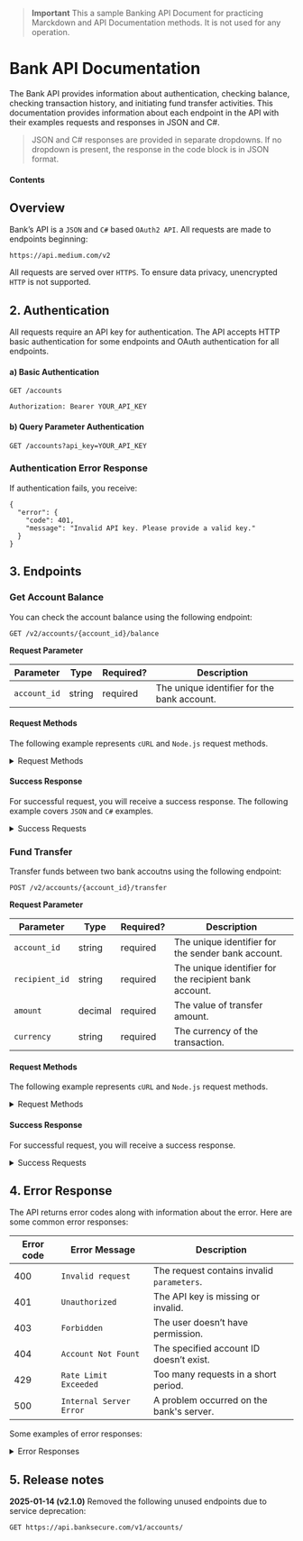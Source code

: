 > **Important**
> This a sample Banking API Document for practicing Marckdown and API Documentation methods. It is not used for any operation.

# Bank API Documentation 

The Bank API provides information about authentication, checking balance, checking transaction history, and initiating fund transfer activities.
This documentation provides information about each endpoint in the API with their examples requests and responses in JSON and C#. 
> JSON and C# responses are provided in separate dropdowns. If no dropdown is present, the response in the code block is in JSON format. 

#### Contents

## Overview
Bank’s API is a `JSON` and `C#` based `OAuth2 API`. All requests are made to endpoints beginning:

`https://api.medium.com/v2`

All requests are served over `HTTPS`. To ensure data privacy, unencrypted `HTTP` is not supported.

## 2. Authentication

All requests require an API key for authentication. The API accepts HTTP basic authentication for some endpoints and OAuth authentication for all endpoints.

#### a) Basic Authentication 

```
GET /accounts

Authorization: Bearer YOUR_API_KEY
```
#### b) Query Parameter Authentication
```
GET /accounts?api_key=YOUR_API_KEY
```
### Authentication Error Response
If authentication fails, you receive:
```
{
  "error": {
    "code": 401,
    "message": "Invalid API key. Please provide a valid key."
  }
}
```

## 3. Endpoints

### Get Account Balance
You can check the account balance using the following endpoint:

```
GET /v2/accounts/{account_id}/balance
```
**Request Parameter**

| Parameter       | Type     | Required?  | Description                                     |
| -------------   |----------|------------|-------------------------------------------------|
| `account_id`     | string   | required   | The unique identifier for the bank account. |

#### Request Methods
The following example represents `cURL` and `Node.js` request methods. 
<details>
  <summary>Request Methods</summary>
  
  <details>
    <summary>cURL</summary>
    
    curl -X GET "https://api.banksecure.com/v2/accounts/123456789/balance" \
     -H "Authorization: Bearer YOUR_API_KEY" \
     -H "Content-Type: application/json"

  </details>

  <details>
    <summary>Node.js</summary>
    
    const axios = require('axios');

    axios.get('https://api.banksecure.com/v2/accounts/123456789/balance', {
      headers: { Authorization: 'Bearer YOUR_API_KEY' }
      })
    .then(response => console.log(response.data))
    .catch(error => console.error(error));

  </details>
</details>

#### Success Response
For successful request, you will receive a success response. The following example covers `JSON` and `C#` examples.

<details>
  <summary>Success Requests</summary>
  
  <details>
    <summary>JSON Response</summary>
    
    const axios = require('axios');

    axios.get('https://api.banksecure.com/v2/accounts/123456789/balance', {
    headers: { Authorization: 'Bearer YOUR_API_KEY' }
    })
    .then(response => console.log(response.data))
    .catch(error => console.error(error));

  </details>
  <details>
    <summary>C# Response</summary>
    
    public class AccountBalanceResponse
{
    public string AccountId { get; set; }
    public decimal Balance { get; set; }
    public string Currency { get; set; }
}
  </details>
</details>

### Fund Transfer
Transfer funds between two bank accoutns using the following endpoint:
```
POST /v2/accounts/{account_id}/transfer
```
**Request Parameter**

| Parameter       | Type     | Required?  | Description                                     |
| -------------   |----------|------------|-------------------------------------------------|
| `account_id`    | string   | required   | The unique identifier for the sender bank account. |
| `recipient_id`  | string   | required   | The unique identifier for the recipient bank account. |
| `amount`  | decimal   | required   | The value of transfer amount. |
| `currency`  | string   | required   | The currency of the transaction. |

#### Request Methods
The following example represents `cURL` and `Node.js` request methods. 
<details>
  <summary>Request Methods</summary>
  
  <details>
    <summary>cURL</summary>
    
    curl -X POST "https://api.banksecure.com/v2/accounts/123456789/transfer" \
     -H "Authorization: Bearer YOUR_API_KEY" \
     -H "Content-Type: application/json" \
     -d '{
           "recipient_id": "987654321",
           "amount": 500.00,
           "currency": "USD"
         }'

  </details>

  <details>
    <summary>Node.js</summary>
    
    const axios = require('axios');

    axios.post('https://api.banksecure.com/v2/accounts/123456789/transfer', {
    recipient_id: "987654321",
    amount: 500.00,
    currency: "USD"
    }, {
    headers: { Authorization: 'Bearer YOUR_API_KEY' }
    })
    .then(response => console.log(response.data))
    .catch(error => console.error(error));
  </details>
  
</details>

#### Success Response
For successful request, you will receive a success response.

<details>
  <summary>Success Requests</summary>
  
  <details>
    <summary>JSON Response</summary>
    
    {
    "transaction_id": "TRX123456",
    "status": "Success",
    "amount": 500.00,
    "currency": "USD",
    "timestamp": "2025-03-04T10:15:30Z"
    }

  </details>
  <details>
    <summary>C# Response</summary>
    
   public class TransferResponse
{
    public string TransactionId { get; set; }
    public string Status { get; set; }
    public decimal Amount { get; set; }
    public string Currency { get; set; }
    public DateTime Timestamp { get; set; }
}
  </details>
</details>

## 4. Error Response 
The API returns error codes along with information about the error. Here are some common error responses:

| Error code  | Error Message           | Description                                     |
| ------------|-------------------------|-------------------------------------------------|
| 400         | `Invalid request`       |The request contains invalid `parameters`.       |
| 401         | `Unauthorized`          |The API key is missing or invalid.               |
| 403         | `Forbidden`             |The user doesn’t have permission.                |
| 404         | `Account Not Fount`     |The specified account ID doesn’t exist.          |
| 429         | `Rate Limit Exceeded`   |Too many requests in a short period.             |
| 500         | `Internal Server Error` |A problem occurred on the bank's server.         |

Some examples of error responses:

<details>
  <summary>Error Responses</summary>
  
  <details>
    <summary>JSON</summary>
    
    {
    "error": {
    "code": 400,
    "message": "Invalid request. Please check your parameters."
    }
    }
  </details>

  <details>
    <summary>C#</summary>
public class ErrorResponse
{
    public int Code { get; set; }
    public string Message { get; set; }
}
  </details>
  
</details>

## 5. Release notes

**2025-01-14 (v2.1.0)**
Removed the following unused endpoints due to service deprecation:
```
GET https://api.banksecure.com/v1/accounts/
```
